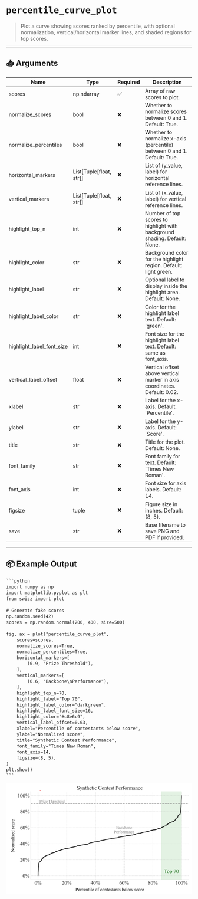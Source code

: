 # `percentile_curve_plot`

> Plot a curve showing scores ranked by percentile, with optional normalization, vertical/horizontal marker lines, and shaded regions for top scores.

---

## 📥 Arguments

| Name | Type | Required | Description |
|------|------|----------|-------------|
| scores | np.ndarray | ✅ | Array of raw scores to plot. |
| normalize_scores | bool | ❌ | Whether to normalize scores between 0 and 1. Default: True. |
| normalize_percentiles | bool | ❌ | Whether to normalize x-axis (percentile) between 0 and 1. Default: True. |
| horizontal_markers | List[Tuple[float, str]] | ❌ | List of (y_value, label) for horizontal reference lines. |
| vertical_markers | List[Tuple[float, str]] | ❌ | List of (x_value, label) for vertical reference lines. |
| highlight_top_n | int | ❌ | Number of top scores to highlight with background shading. Default: None. |
| highlight_color | str | ❌ | Background color for the highlight region. Default: light green. |
| highlight_label | str | ❌ | Optional label to display inside the highlight area. Default: None. |
| highlight_label_color | str | ❌ | Color for the highlight label text. Default: 'green'. |
| highlight_label_font_size | int | ❌ | Font size for the highlight label text. Default: same as font_axis. |
| vertical_label_offset | float | ❌ | Vertical offset above vertical marker in axis coordinates. Default: 0.02. |
| xlabel | str | ❌ | Label for the x-axis. Default: 'Percentile'. |
| ylabel | str | ❌ | Label for the y-axis. Default: 'Score'. |
| title | str | ❌ | Title for the plot. Default: None. |
| font_family | str | ❌ | Font family for text. Default: 'Times New Roman'. |
| font_axis | int | ❌ | Font size for axis labels. Default: 14. |
| figsize | tuple | ❌ | Figure size in inches. Default: (8, 5). |
| save | str | ❌ | Base filename to save PNG and PDF if provided. |

---

## 📦 Example Output

````{dropdown} Click to show example code
```python
import numpy as np
import matplotlib.pyplot as plt
from swizz import plot

# Generate fake scores
np.random.seed(42)
scores = np.random.normal(200, 400, size=500)

fig, ax = plot("percentile_curve_plot",
    scores=scores,
    normalize_scores=True,
    normalize_percentiles=True,
    horizontal_markers=[
        (0.9, "Prize Threshold"),
    ],
    vertical_markers=[
        (0.6, "Backbone\nPerformance"),
    ],
    highlight_top_n=70,
    highlight_label="Top 70",
    highlight_label_color="darkgreen",
    highlight_label_font_size=16,
    highlight_color="#c8e6c9",
    vertical_label_offset=0.03,
    xlabel="Percentile of contestants below score",
    ylabel="Normalized score",
    title="Synthetic Contest Performance",
    font_family="Times New Roman",
    font_axis=14,
    figsize=(8, 5),
)
plt.show()
```
````

<img src="../../_static/images/plots/percentile_curve_plot.png" alt="percentile_curve_plot" style="max-width: 100%; width: auto; height: auto; max-height: 450px;">
